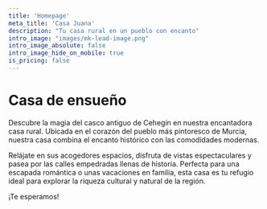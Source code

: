 ```yaml
---
title: 'Homepage'
meta_title: 'Casa Juana'
description: "Tu casa rural en un pueblo con encanto"
intro_image: "images/mk-lead-image.png"
intro_image_absolute: false
intro_image_hide_on_mobile: true
is_pricing: false
---
```


# Casa de ensueño

Descubre la magia del casco antiguo de Cehegín en nuestra encantadora casa rural.
Ubicada en el corazón del pueblo más pintoresco de Murcia, nuestra casa combina el encanto histórico con las comodidades modernas.

Relájate en sus acogedores espacios, disfruta de vistas espectaculares y pasea por las calles empedradas llenas de historia.
Perfecta para una escapada romántica o unas vacaciones en familia, esta casa es tu refugio ideal para explorar la riqueza cultural y natural de la región.

¡Te esperamos!